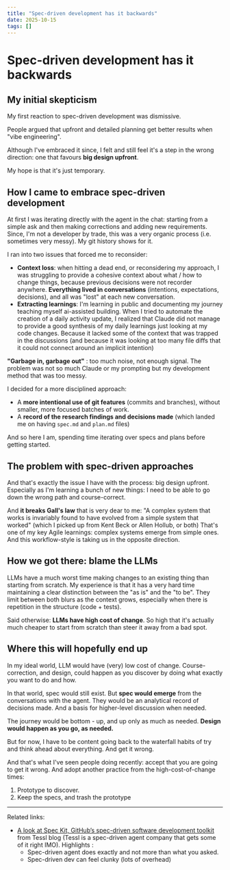 ```yaml
---
title: "Spec-driven development has it backwards"
date: 2025-10-15
tags: []
---
```


# Spec-driven development has it backwards

## My initial skepticism

My first reaction to spec-driven development was dismissive. 

People argued that upfront and detailed planning get better results when "vibe engineering".

Although I've embraced it since, I felt and still feel it's a step in the wrong direction: one that favours **big design upfront**.

My hope is that it's just temporary.

## How I came to embrace spec-driven development

At first I was iterating directly with the agent in the chat: starting from a simple ask and then making corrections and adding new requirements.
Since, I'm not a developer by trade, this was a very organic process (i.e. sometimes very messy). My git history shows for it. 

I ran into two issues that forced me to reconsider:
- **Context loss**: when hitting a dead end, or reconsidering my approach, I was struggling to provide a cohesive context about what / how to change things, because previous decisions were not recorder anywhere. **Everything lived in conversations** (intentions, expectations, decisions), and all was "lost" at each new conversation.
- **Extracting learnings**: I'm learning in public and documenting my journey teaching myself ai-assisted building. When I tried to automate the creation of a daily activity update, I realized that Claude did not manage to provide a good synthesis of my daily learnings just looking at my code changes. Because it lacked some of the context that was trapped in the discussions (and because it was looking at too many file diffs that it could not connect around an implicit intention)

**"Garbage in, garbage out"** : too much noise, not enough signal. 
The problem was not so much Claude or my prompting but my development method that was too messy. 

I decided for a more disciplined approach: 
- A **more intentional use of git features** (commits and branches), without smaller, more focused batches of work.
- A **record of the research findings and decisions made** (which landed me on having `spec.md` and `plan.md` files)

And so here I am, spending time iterating over specs and plans before getting started.

## The problem with spec-driven approaches

And that's exactly the issue I have with the process: big design upfront.
Especially as I'm learning a bunch of new things: I need to be able to go down the wrong path and course-correct.

And **it breaks Gall's law** that is very dear to me: "A complex system that works is invariably found to have evolved from a simple system that worked" (which I picked up from Kent Beck or Allen Hollub, or both)
That's one of my key Agile learnings: complex systems emerge from simple ones.
And this workflow-style is taking us in the opposite direction.

## How we got there: blame the LLMs

LLMs have a much worst time making changes to an existing thing than starting from scratch. 
My experience is that it has a very hard time maintaining a clear distinction between the "as is" and the "to be". 
They limit between both blurs as the context grows, especially when there is repetition in the structure (code + tests).

Said otherwise: **LLMs have high cost of change**. 
So high that it's actually much cheaper to start from scratch than steer it away from a bad spot.

## Where this will hopefully end up

In my ideal world, LLM would have (very) low cost of change. 
Course-correction, and design, could happen as you discover by doing what exactly you want to do and how.

In that world, spec would still exist. 
But **spec would emerge** from the conversations with the agent. 
They would be an analytical record of decisions made. 
And a basis for higher-level discussion when needed. 

The journey would be bottom - up,  and up only as much as needed.
**Design would happen as you go, as needed.**

But for now, I have to be content going back to the waterfall habits of try and think ahead about everything.
And get it wrong.

And that's what I've seen people doing recently: accept that you are going to get it wrong.
And adopt another practice from the high-cost-of-change times:
1. Prototype to discover.
2. Keep the specs, and trash the prototype

---

Related links:
- [A look at Spec Kit, GitHub’s spec-driven software development toolkit](https://ainativedev.io/news/a-look-at-spec-kit-githubs-spec-driven-software-development-toolkit) from Tessl blog (Tessl is a spec-driven agent company that gets some of it right IMO). Highlights : 
  - Spec-driven agent does exactly and not more than what you asked.
  - Spec-driven dev can feel clunky (lots of overhead)
